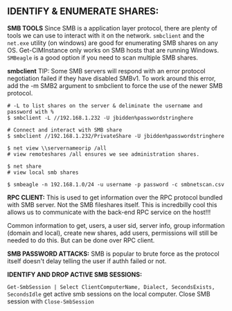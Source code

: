 
## IDENTIFY & ENUMERATE SHARES:

**SMB TOOLS**
Since SMB is a application layer protocol, there are plenty of tools we can use to interact
with it on the network. `smbclient` and the `net.exe` utility (on windows) are good for enumerating SMB shares on any OS.
Get-CIMInstance only works on SMB hosts that are running Windows. `SMBeagle` is a good option
if you need to scan multiple SMB shares. 

**smbclient**
TIP: Some SMB servers will respond with an error protocol negotiation failed if they have disabled SMBv1. To work around this error, add the -m SMB2 argument to smbclient to force the use of the newer SMB protocol.
```
# -L to list shares on the server & deliminate the username and password with %
$ smbclient -L //192.168.1.232 -U jbidden%passwordstringhere

# Connect and interact with SMB share 
$ smbclient //192.168.1.232/PrivateShare -U jbidden%passwordstringhere
```
```
$ net view \\servernameorip /all 
# view remoteshares /all ensures we see administration shares.

$ net share
# view local smb shares
```
```
$ smbeagle -n 192.168.1.0/24 -u username -p password -c smbnetscan.csv
```

**RPC CLIENT:**
This is used to get information over the RPC protocol bundled with SMB server. Not the SMB
fileshares itself. This is incredbilly cool this allows us to communicate with the back-end
RPC service on the host!!!

Common information to get, users, a user sid, server info, group information (domain and local), create new shares,
add users, permissions will still be needed to do this. But can be done over RPC client. 

**SMB PASSWORD ATTACKS:**
SMB is popular to brute force as the protocol itself doesn't delay telling the user 
if authh failed or not. 

**IDENTIFY AND DROP ACTIVE SMB SESSIONS:**

`Get-SmbSession | Select ClientComputerName, Dialect, SecondsExists, SecondsIdle` get active smb sessions on the local computer. 
Close SMB session with `Close-SmbSession`
